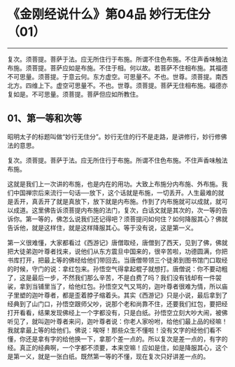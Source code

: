 # 《金刚经说什么》第04品 妙行无住分（01）

------

复次。须菩提。菩萨于法。应无所住行于布施。所谓不住色布施。不住声香味触法布施。须菩提。菩萨应如是布施。不住于相。何以故。若菩萨不住相布施。其福德不可思量。须菩提。于意云何。东方虚空。可思量不。不也。世尊。须菩提。南西北方。四维上下。虚空可思量不。不也。世尊。须菩提。菩萨无住相布施。福德亦复如是。不可思量。须菩提。菩萨但应如所教住。

## 01、第一等和次等

昭明太子的标题叫做“妙行无住分”。妙行无住的行不是走路，是讲修行，妙行修佛法的意思。

复次。须菩提。菩萨于法。应无所住行于布施。所谓不住色布施。不住声香味触法布施。

这就是我们上一次讲的布施，也是内在的用功。大致上布施分内布施、外布施。我们中国禅宗后来流行一句话──放下，这个话就是布施，一切丢开。人生最难的就是丢开，真丢开了就是真放下，放下就是内布施。作到了内布施就可以成就，就可以成道。这里佛告诉须菩提内布施的法门，复次，白话文就是其次的，次一等的告诉你。第一等的，佛怎么说我们还记得吧？须菩提问如何住？如何降服其心？佛就告诉他，就是这样住，就是这样降服其心。等于没有说，这是第一义。

第一义很难懂，大家都看过《西游记》唐僧取经，唐僧到了西天，见到了佛，佛就把大徒弟迦叶尊者找来，说他们从东方震旦中国来的，很辛苦啦，功德圆满，你把书库打开，把最上等的佛经给他们带回去。当唐僧带领三个徒弟到图书馆门口取经的时候，守门的说：拿红包来。孙悟空气得拿起棍子就想打。唐僧说：你不要动粗了，这是最后一步，不然我们那么辛苦，不是白费了吗？我们没有钱却有一件袈裟，拿到当铺里当了，给他红包。孙悟空又气又骂的，迦叶尊者很难为情，所以庙子里塑的迦叶尊者，都是歪着脖子缩着头。其实《西游记》只是小说，最后拿到了经典到了山门口，孙悟空跟师父吵，说那个老和尚靠不住，还要我们红包，要把经打开看看，结果发现佛经上一个字都没有，只是白纸。孙悟空立刻大吵大闹，被佛听见了，就叫迦叶尊者来问，迦叶尊者说：你老人家吩咐，给他们最上品的经嘛！我就拿最上等的给他们。佛说：唉呀！那些众生不懂啦！没有文字的经他们看不懂，你还是拿有字的给他换一下，拿那个差一点的。所以复次是差一点的，有字的经。真正的经典啊，一个字都不须要，本来空嘛！应如是住，如是降服其心，这个是第一义，就是一张白纸。既然第一等的不懂，现在复次只好讲差一点的。

